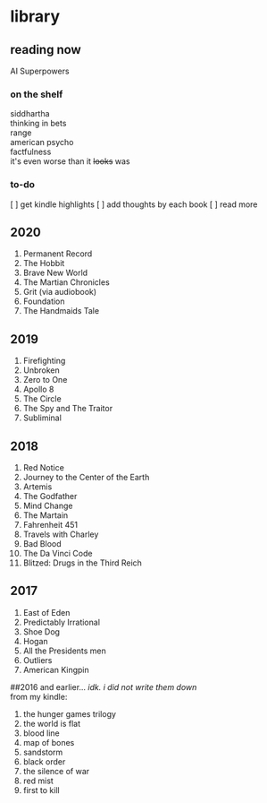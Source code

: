 # library


## reading now
AI Superpowers


### on the shelf
siddhartha  
thinking in bets  
range  
american psycho  
factfulness  
it's even worse than it ~~looks~~ was  


### to-do
[ ] get kindle highlights
[ ] add thoughts by each book
[ ] read more


## 2020
1. Permanent Record
1. The Hobbit
1. Brave New World
1. The Martian Chronicles
1. Grit (via audiobook)
1. Foundation
1. The Handmaids Tale


## 2019
1. Firefighting
1. Unbroken
1. Zero to One
1. Apollo 8
1. The Circle
1. The Spy and The Traitor
1. Subliminal


## 2018
1. Red Notice
1. Journey to the Center of the Earth
1. Artemis
1. The Godfather
1. Mind Change
1. The Martain
1. Fahrenheit 451
1. Travels with Charley
1. Bad Blood
1. The Da Vinci Code
1. Blitzed: Drugs in the Third Reich


## 2017
1. East of Eden
1. Predictably Irrational
1. Shoe Dog
1. Hogan
1. All the Presidents men
1. Outliers
1. American Kingpin


##2016 and earlier... 
*idk. i did not write them down*  
from my kindle:  
1. the hunger games trilogy
1. the world is flat
1. blood line
1. map of bones
1. sandstorm
1. black order
1. the silence of war
1. red mist
1. first to kill

